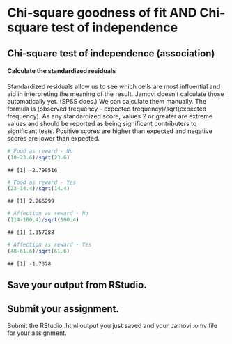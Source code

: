 # Chi-square goodness of fit AND Chi-square test of independence

## Chi-square test of independence (association)

#### Calculate the standardized residuals

Standardized residuals allow us to see which cells are most influential
and aid in interpreting the meaning of the result. Jamovi doesn’t
calculate those automatically yet. (SPSS does.) We can calculate them
manually. The formula is (observed frequency - expected
frequency)/sqrt(expected frequency). As any standardized score, values 2
or greater are extreme values and should be reported as being
significant contributers to significant tests. Positive scores are
higher than expected and negative scores are lower than expected.

``` r
# Food as reward - No
(10-23.6)/sqrt(23.6)
```

    ## [1] -2.799516

``` r
# Food as reward - Yes
(23-14.4)/sqrt(14.4)
```

    ## [1] 2.266299

``` r
# Affection as reward - No
(114-100.4)/sqrt(100.4)
```

    ## [1] 1.357288

``` r
# Affection as reward - Yes
(48-61.6)/sqrt(61.6)
```

    ## [1] -1.7328

## Save your output from RStudio.

## Submit your assignment.

Submit the RStudio .html output you just saved and your Jamovi .omv file
for your assignment.
